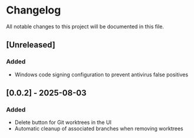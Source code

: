 # Changelog

All notable changes to this project will be documented in this file.

## [Unreleased]

### Added
- Windows code signing configuration to prevent antivirus false positives

## [0.0.2] - 2025-08-03

### Added
- Delete button for Git worktrees in the UI
- Automatic cleanup of associated branches when removing worktrees